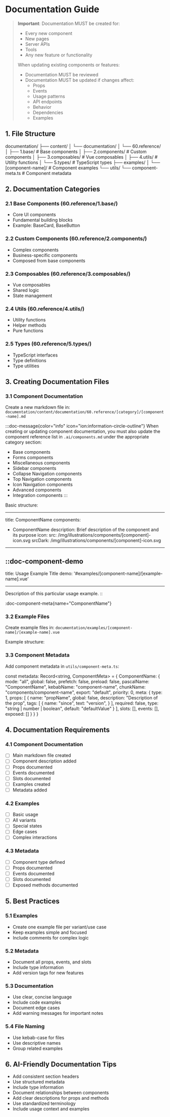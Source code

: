 # Documentation Guide

> **Important**: Documentation MUST be created for:
>
> - Every new component
> - New pages
> - Server APIs
> - Tools
> - Any new feature or functionality
>
> When updating existing components or features:
>
> - Documentation MUST be reviewed
> - Documentation MUST be updated if changes affect:
>   - Props
>   - Events
>   - Usage patterns
>   - API endpoints
>   - Behavior
>   - Dependencies
>   - Examples

## 1. File Structure

documentation/
├── content/
│ └── documentation/
│ └── 60.reference/
│ ├── 1.base/ # Base components
│ ├── 2.components/ # Custom components
│ ├── 3.composables/ # Vue composables
│ ├── 4.utils/ # Utility functions
│ └── 5.types/ # TypeScript types
├── examples/
│ └── [component-name]/ # Component examples
└── utils/
└── component-meta.ts # Component metadata

## 2. Documentation Categories

### 2.1 Base Components (60.reference/1.base/)

- Core UI components
- Fundamental building blocks
- Example: BaseCard, BaseButton

### 2.2 Custom Components (60.reference/2.components/)

- Complex components
- Business-specific components
- Composed from base components

### 2.3 Composables (60.reference/3.composables/)

- Vue composables
- Shared logic
- State management

### 2.4 Utils (60.reference/4.utils/)

- Utility functions
- Helper methods
- Pure functions

### 2.5 Types (60.reference/5.types/)

- TypeScript interfaces
- Type definitions
- Type utilities

## 3. Creating Documentation Files

### 3.1 Component Documentation

Create a new markdown file in:
`documentation/content/documentation/60.reference/[category]/[component-name].md`

:::doc-message{color="info" icon="ion:information-circle-outline"}
When creating or updating component documentation, you must also update the component reference list in `.ai/components.md` under the appropriate category section:

- Base components
- Forms components
- Miscellaneous components
- Sidebar components
- Collapse Navigation components
- Top Navigation components
- Icon Navigation components
- Advanced components
- Integration components
  :::

Basic structure:

---

title: ComponentName
components:

- ComponentName
  description: Brief description of the component and its purpose
  icon:
  src: /img/illustrations/components/[component]-icon.svg
  srcDark: /img/illustrations/components/[component]-icon.svg

---

## ::doc-component-demo

title: Usage Example Title
demo: '#examples/[component-name]/[example-name].vue'

---

Description of this particular usage example.
::

:doc-component-meta{name="ComponentName"}

### 3.2 Example Files

Create example files in:
`documentation/examples/[component-name]/[example-name].vue`

Example structure:

<template>
  <div class="grid max-w-3xl gap-4 md:grid-cols-2">
    <BaseCard rounded="none" class="p-6">
      <BaseHeading
        as="h4"
        size="sm"
        weight="semibold"
        lead="tight"
        class="text-muted-800 mb-2 dark:text-white"
      >
        Iam a card
      </BaseHeading>
      <BaseParagraph
        size="sm"
        lead="tight"
        class="text-muted-400"
      >
        Lorem ipsum dolor sit amet, consectetur adipiscing elit.
      </BaseParagraph>
    </BaseCard>
    <!-- Additional examples... -->
  </div>
</template>

### 3.3 Component Metadata

Add component metadata in `utils/component-meta.ts`:

const metadata: Record<string, ComponentMeta> = {
ComponentName: {
mode: "all",
global: false,
prefetch: false,
preload: false,
pascalName: "ComponentName",
kebabName: "component-name",
chunkName: "components/component-name",
export: "default",
priority: 0,
meta: {
type: 1,
props: [
{
name: "propName",
global: false,
description: "Description of the prop",
tags: [
{
name: "since",
text: "version",
}
],
required: false,
type: "string | number | boolean",
default: "defaultValue"
}
],
slots: [],
events: [],
exposed: []
}
}
}

## 4. Documentation Requirements

### 4.1 Component Documentation

- [ ] Main markdown file created
- [ ] Component description added
- [ ] Props documented
- [ ] Events documented
- [ ] Slots documented
- [ ] Examples created
- [ ] Metadata added

### 4.2 Examples

- [ ] Basic usage
- [ ] All variants
- [ ] Special states
- [ ] Edge cases
- [ ] Complex interactions

### 4.3 Metadata

- [ ] Component type defined
- [ ] Props documented
- [ ] Events documented
- [ ] Slots documented
- [ ] Exposed methods documented

## 5. Best Practices

### 5.1 Examples

- Create one example file per variant/use case
- Keep examples simple and focused
- Include comments for complex logic

### 5.2 Metadata

- Document all props, events, and slots
- Include type information
- Add version tags for new features

### 5.3 Documentation

- Use clear, concise language
- Include code examples
- Document edge cases
- Add warning messages for important notes

### 5.4 File Naming

- Use kebab-case for files
- Use descriptive names
- Group related examples

## 6. AI-Friendly Documentation Tips

- Add consistent section headers
- Use structured metadata
- Include type information
- Document relationships between components
- Add clear descriptions for props and methods
- Use standardized terminology
- Include usage context and examples
